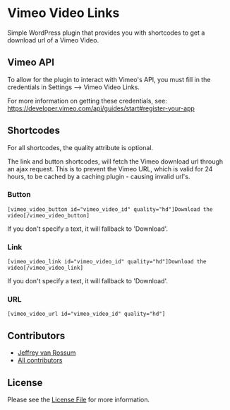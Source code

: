 # Vimeo Video Links

Simple WordPress plugin that provides you with shortcodes to get a download url of a Vimeo Video.

## Vimeo API

To allow for the plugin to interact with Vimeo's API, you must fill in the credentials in Settings --> Vimeo Video Links.

For more information on getting these credentials, see: https://developer.vimeo.com/api/guides/start#register-your-app

## Shortcodes

For all shortcodes, the quality attribute is optional.

The link and button shortcodes, will fetch the Vimeo download url through an ajax request. This is to prevent the Vimeo URL, which is valid for 24 hours, to be cached by a caching plugin - causing invalid url's.

### Button

`[vimeo_video_button id="vimeo_video_id" quality="hd"]Download the video[/vimeo_video_button]`

If you don't specify a text, it will fallback to 'Download'.

### Link

`[vimeo_video_link id="vimeo_video_id" quality="hd"]Download the video[/vimeo_video_link]`

If you don't specify a text, it will fallback to 'Download'.

### URL

`[vimeo_video_url id="vimeo_video_id" quality="hd"]`

## Contributors
* [Jeffrey van Rossum](https://github.com/jeffreyvr)
* [All contributors](https://github.com/jeffreyvr/vimeo-video-links/graphs/contributors)

## License
Please see the [License File](/LICENSE) for more information.
